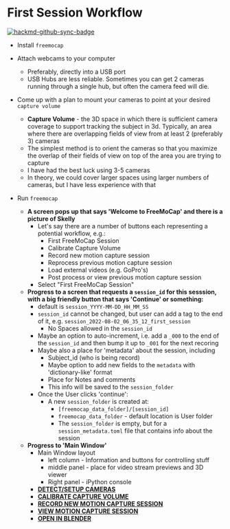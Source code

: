# First Session Workflow

[![hackmd-github-sync-badge](https://hackmd.io/ARRw5t0bS8WcYqgRhHT_jQ/badge)](https://hackmd.io/ARRw5t0bS8WcYqgRhHT_jQ)


- Install `freemocap`
- Attach webcams to your computer
    - Preferably, directly into a USB port
    - USB Hubs are less reliable. Sometimes you can get 2 cameras running through a single hub, but often the camera feed will die. 
- Come up with a plan to mount your cameras to point at your desired `capture volume`
    - **Capture Volume** - the 3D space in which there is sufficient camera coverage to support tracking the subject in 3d. Typically, an area where there are overlapping fields of view from at least 2 (preferably 3) cameras
    - The simplest method is to orient the cameras so that you maximize the overlap of their fields of view on top of the area you are trying to capture
    - I have had the best luck using 3-5 cameras
    - In theory, we could cover larger spaces using larger numbers of cameras, but I have less experience with that
    
- Run `freemocap`
    - **A screen pops up that says 'Welcome to FreeMoCap' and there is a picture of Skelly**
        - Let's say there are a number of buttons each representing a potential workflow, e.g.:
            - First FreeMoCap Session
            - Calibrate Capture Volume
            - Record new motion capture session
            - Reprocess previous motion capture session
            - Load external videos (e.g. GoPro's)
            - Post process or view previous motion capture session
        - Select "First FreeMoCap Session"
    - **Progress to a screen that requests a `session_id` for this sesssion, with a big friendly button that says 'Continue' or something:**
        - default is `session_YYYY-MM-DD_HH_MM_SS`
        - `session_id` cannot be changed, but user can add a tag to the end of it, e.g. `session_2022-08-02_06_35_12_first_session`
            - No Spaces allowed in the `session_id`
        - Maybe an option to auto-increment, i.e. add a `_000` to the end of the `session_id` and then bump it up to `_001` for the next recoring
        - Maybe also a place for 'metadata' about the session, including
            - Subject_id (who is being record)
            - Maybe option to add new fields to the `metadata` with 'dictionary-like' format
            - Place for Notes and comments
            - This info will be saved to the `session_folder`
        - Once the User clicks 'continue':
            - A new `session_folder` is created at:
                - `[freemocap_data_folder]/[session_id]`
                - `freemocap_data_folder` - default location is User folder
                - The `session_folder` is empty, but for a `session_metadata.toml` file that contains info about the session
    - **Progress to 'Main Window'**
        - Main Window layout
            - left column - Information and buttons for controlling stuff
            - middle panel - place for video stream previews and 3D viewer
            - Right panel - iPython console
        - [**DETECT/SETUP CAMERAS**](detect_setup_cameras.md)
        - [**CALIBRATE CAPTURE VOLUME**](calibrate_capture_volume.md)
        - [**RECORD NEW MOTION CAPTURE SESSION**](record_new_motion_capture_session.md)
        - [**VIEW MOTION CAPTURE SESSION**](view_motion_capture_session.md)
        - [**OPEN IN BLENDER**](open_in_blender.md)